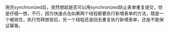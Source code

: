 用完synchronized后，突然想起是否可以用synchronized防止表单重复提交，但是仔细一想，不行，因为快速点击如果两个线程都要执行新增表单的方法，既是一个被锁住，执行完释放锁后，另一个线程还是回去重复执行新增表单，还是不能保证幂等。